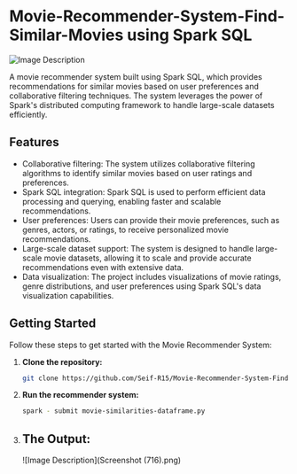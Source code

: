 # Movie-Recommender-System-Find-Similar-Movies using Spark SQL

![Image Description](https://production-media.paperswithcode.com/datasets/MovieLens-0000000331-d5657d5d_KgRuquW.jpg)

A movie recommender system built using Spark SQL, which provides recommendations for similar movies based on user preferences and collaborative filtering techniques. The system leverages the power of Spark's distributed computing framework to handle large-scale datasets efficiently.

## Features
- Collaborative filtering: The system utilizes collaborative filtering algorithms to identify similar movies based on user ratings and preferences.
- Spark SQL integration: Spark SQL is used to perform efficient data processing and querying, enabling faster and scalable recommendations.
- User preferences: Users can provide their movie preferences, such as genres, actors, or ratings, to receive personalized movie recommendations.
- Large-scale dataset support: The system is designed to handle large-scale movie datasets, allowing it to scale and provide accurate recommendations even with extensive data.
- Data visualization: The project includes visualizations of movie ratings, genre distributions, and user preferences using Spark SQL's data visualization capabilities.



## Getting Started

Follow these steps to get started with the Movie Recommender System:

1. **Clone the repository:**
   ```bash
   git clone https://github.com/Seif-R15/Movie-Recommender-System-Find-Similar-Movies.git

2. **Run the recommender system:**
   ```bash
   spark - submit movie-similarities-dataframe.py

3. ## **The Output:**
   ![Image Description](Screenshot (716).png)

